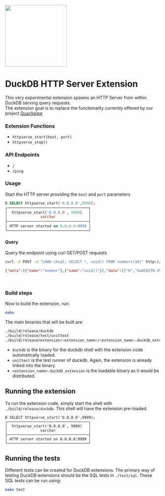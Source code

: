 <img src="https://github.com/user-attachments/assets/35bfded5-3f21-46b5-91f7-014f5a09fac3" width=200 />

# DuckDB HTTP Server Extension
This very experimental extension spawns an HTTP Server from within DuckDB serving query requests.<br>
The extension goal is to replace the functionality currently offered by our project [Quackpipe](https://github.com/metrico/quackpipe)


### Extension Functions
- `httpserve_start(host, port)`
- `httpserve_stop()`

### API Endpoints
- `/` 
- `/ping`

### Usage
Start the HTTP server providing the `host` and `port` parameters
```sql
D SELECT httpserve_start('0.0.0.0',9999);
┌─────────────────────────────────────┐
│  httpserve_start('0.0.0.0', 9999)   │
│               varchar               │
├─────────────────────────────────────┤
│ HTTP server started on 0.0.0.0:9999 │
└─────────────────────────────────────┘
```

#### Query
Query the endpoint using curl GET/POST requests
```bash
curl -X POST -d "LOAD chsql; SELECT *, uuid() FROM numbers(10)" http://localhost:9999/
```
```json
{"meta":[{"name":"number"},{"name":"uuid()"}],"data":[["0","6a450270-3588-42ff-81db-4b1fc8f00cf5"],["1","de8cc0a2-b1ca-4f46-9ad1-07b21903d8fd"],["2","1cae7b3b-0186-486f-9db3-9da84d2752b0"],["3","97b02542-6645-4128-b4bc-97dba8030b7c"],["4","58699c81-9bcd-435e-8e2a-6def5700517b"],["5","d7b14f00-7b61-41ee-987a-2c5326ff2019"],["6","4f355788-482e-4399-b3e5-cf1e628b2c8b"],["7","58b18db2-14c5-416f-80b8-4d04ec4e31f5"],["8","c459de79-027e-468f-93c4-a896ca885a37"],["9","f591ce48-56de-4738-a5ea-c5c6c9f46479"]],"rows":10}
```

<br>


### Build steps
Now to build the extension, run:
```sh
make
```
The main binaries that will be built are:
```sh
./build/release/duckdb
./build/release/test/unittest
./build/release/extension/<extension_name>/<extension_name>.duckdb_extension
```
- `duckdb` is the binary for the duckdb shell with the extension code automatically loaded. 
- `unittest` is the test runner of duckdb. Again, the extension is already linked into the binary.
- `<extension_name>.duckdb_extension` is the loadable binary as it would be distributed.

## Running the extension
To run the extension code, simply start the shell with `./build/release/duckdb`. This shell will have the extension pre-loaded.  

```
D SELECT httpserve_start('0.0.0.0',9999);
┌─────────────────────────────────────┐
│  httpserve_start('0.0.0.0', 9999)   │
│               varchar               │
├─────────────────────────────────────┤
│ HTTP server started on 0.0.0.0:9999 │
└─────────────────────────────────────┘
```

## Running the tests
Different tests can be created for DuckDB extensions. The primary way of testing DuckDB extensions should be the SQL tests in `./test/sql`. These SQL tests can be run using:
```sh
make test
```
